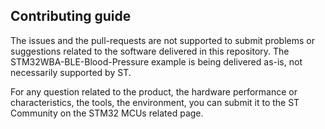 ## Contributing guide

The issues and the pull-requests are not supported to submit problems or suggestions related to the software delivered in this repository. The STM32WBA-BLE-Blood-Pressure example is being delivered as-is, not necessarily supported by ST.

For any question related to the product, the hardware performance or characteristics, the tools, the environment, you can submit it to the ST Community on the STM32 MCUs related page.
